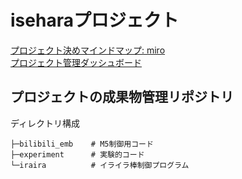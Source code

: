 # iseharaプロジェクト

[プロジェクト決めマインドマップ: miro](https://miro.com/app/board/o9J_lh-WBh4=/)  
[プロジェクト管理ダッシュボード](https://github.com/orgs/project-isehara/projects/1/views/1)

## プロジェクトの成果物管理リポジトリ

ディレクトリ構成

```
├─bilibili_emb    # M5制御用コード
├─experiment      # 実験的コード
└─iraira          # イライラ棒制御プログラム
```
